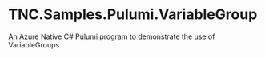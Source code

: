 # TNC.Samples.Pulumi.VariableGroup
An Azure Native C# Pulumi program to demonstrate the use of VariableGroups
